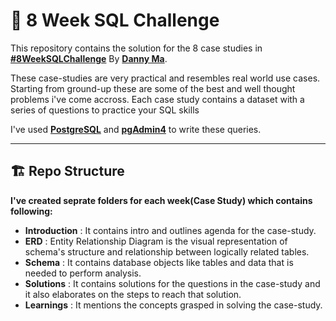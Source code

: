 # :dart: 8 Week SQL Challenge

This repository contains the solution for the 8 case studies in **[#8WeekSQLChallenge](https://8weeksqlchallenge.com)** By **[Danny Ma](https://www.datawithdanny.com/)**.

These case-studies are very practical and resembles real world use cases. Starting from ground-up these are some of the best and well thought problems i've come accross. Each case study contains a dataset with a series of questions to practice your SQL skills

I've used **[PostgreSQL](https://www.postgresql.org/)** and **[pgAdmin4](https://www.pgadmin.org/)** to write these queries.
***
## 🏗️ Repo Structure

**I've created seprate folders for each week(Case Study) which contains following:**

- **Introduction** : It contains intro and outlines agenda for the case-study.
- **ERD** : Entity Relationship Diagram is the visual representation of schema's structure and relationship between logically related tables.
- **Schema** : It contains database objects like tables and data that is needed to perform analysis.
- **Solutions** : It contains solutions for the questions in the case-study and it also elaborates on the steps to reach that solution.
- **Learnings** : It mentions the concepts grasped in solving the case-study.
